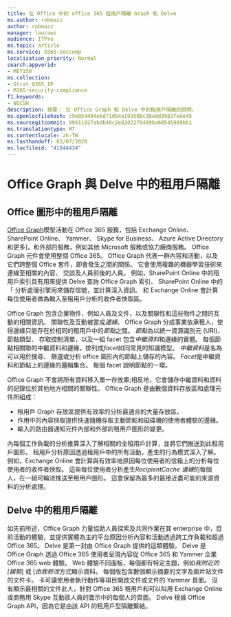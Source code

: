 ```yaml
---
title: 在 Office 中的 office 365 租用戶隔離 Graph 和 Delve
ms.author: robmazz
author: robmazz
manager: laurawi
audience: ITPro
ms.topic: article
ms.service: O365-seccomp
localization_priority: Normal
search.appverid:
- MET150
ms.collection:
- Strat_O365_IP
- M365-security-compliance
f1.keywords:
- NOCSH
description: 摘要： 在 Office Graph 和 Delve 中的租用戶隔離的說明。
ms.openlocfilehash: c9e054494e6d71d84a19350bc38e0d3981fede45
ms.sourcegitcommit: 99411927abdb40c2e82d2279489ba60545989bb1
ms.translationtype: MT
ms.contentlocale: zh-TW
ms.lasthandoff: 02/07/2020
ms.locfileid: "41844434"
---
```

# <a name="tenant-isolation-in-the-office-graph-and-delve"></a>Office Graph 與 Delve 中的租用戶隔離

## <a name="tenant-isolation-in-the-office-graph"></a>Office 圖形中的租用戶隔離

[Office Graph](https://developer.microsoft.com)模型活動在 Office 365 服務，包括 Exchange Online、 SharePoint Online、 Yammer、 Skype for Business、 Azure Active Directory 和更多]，和外部的服務，例如其他 Microsoft 服務或協力廠商服務。 Office Graph 元件會使用整個 Office 365。 Office Graph 代表一群內容和活動，以及它們跨整個 Office 套件，即會發生之間的關係。 它會使用複雜的機器學習技術來連線至相關的內容、 交談及人員前後的人員。 例如，SharePoint Online 中的租用戶索引具有用來提供 Delve 查詢 Office Graph 索引、 SharePoint Online 中的 「 分析處理引擎用來儲存信號，並計算深入資訊、 和 Exchange Online 會計算每位使用者做為輸入至租用戶分析的收件者快取區。

Office Graph 包含企業物件，例如人員及文件，以及關聯性和這些物件之間的互動的相關資訊。 關聯性及互動被當成*邊緣*。 Office Graph 分成事業依承租人，使得邊緣只能存在於相同的租用戶中的*節點*之間。 *節點*為以統一資源識別元 (URI)、 節點類型、 存取控制清單，以及一組 facet 包含*中繼資料*和邊緣的實體。 每個節點相關聯的中繼資料和邊緣，排列成*facet*如同常見的知識模型。 *中繼資料*是名為可以用於搜尋、 篩選或分析 office 圖形內的節點上儲存的內容。 *Facet*是中繼資料和節點上的邊緣的邏輯集合。 每個 facet 說明節點的一環。 

Office Graph 不會將所有資料移入單一存放庫;相反地，它會儲存中繼資料和資料的記錄位於其他地方相關的關聯性。 Office Graph 是由數個資料存放區和處理元件所組成：

- 租用戶 Graph 存放區提供有效率的分析最適合的大量存放區。
- 作用中的內容快取提供快速隨機存取主動節點和磁碟機的使用者體驗的邊緣。
- 輸入的路由器通知元件內部和外部的租用戶圖形的變更。

內每個工作負載的分析推算深入了解相關的全租用戶計算，並將它們推送到此租用戶圖形。 租用戶分析原因透過租用戶中的所有活動，產生的行為模式深入了解。 例如，Exchange Online 會計算與有效率地原因每位使用者的信箱上的分析每位使用者的收件者快取。 這些每位使用者分析產生*RecipientCache 邊緣*的每個人，在一組可輪流推送至租用戶圖形。 這會保留為最多的最接近盡可能的來源資料的分析處理。

## <a name="tenant-isolation-in-delve"></a>Delve 中的租用戶隔離

如先前所述，Office Graph 力量協助人員探索及共同作業在其 enterprise 中，目前活動的體驗，並提供實體為主的平台原因分析內容和活動透過跨工作負載和超過 Office 365。 Delve 是第一封由 Office Graph 提供的這類體驗。
Delve 是 Office Graph 透過 Office 365 使用者呈現內容從 Office 365 和 Yammer 企業 Office 365 web 體驗。 Web 體驗不同面板，每個都有特定主題，例如*我附近的 [趨勢*] 或 [*由我修改*方式顯示資料。 每個版包含數個顯示摘要的文字及圖片貼文件的文件卡。 卡可讓使用者執行動作等項目開啟文件或文件的 Yammer 頁面。 沒有顯示最相關的文件此人，針對 Office 365 租用戶和可以叫用 Exchange Online 或商務用 Skype 互動該人員的圖示中的每個人的頁面。 Delve 根據 Office Graph API，因為它是由該 API 的租用戶型隔離繫結。